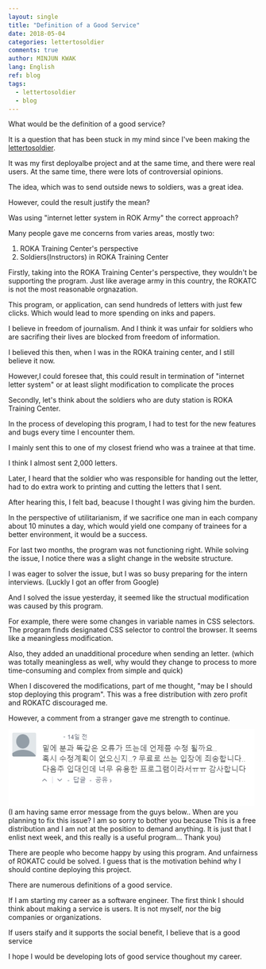 ```yaml
---
layout: single
title: "Definition of a Good Service"
date: 2018-05-04
categories: lettertosoldier
comments: true
author: MINJUN KWAK
lang: English
ref: blog
tags:
  - lettertosoldier
  - blog
---
```


What would be the definition of a good service?

It is a question that has been stuck in my mind since I've been making the [lettertosoldier]("https://minjunkwak.github.io/lettertosoldier/lettertosoldier-download/").

It was my first deployalbe project and at the same time, and there were real users. At the same time, there were lots of controversial opinions.

The idea, which was to send outside news to soldiers, was a great idea.

However, could the result justify the mean?

Was using "internet letter system in ROK Army" the correct approach?

Many people gave me concerns from varies areas, mostly two:

1. ROKA Training Center's perspective
2. Soldiers(Instructors) in ROKA Training Center

Firstly, taking into the ROKA Training Center's perspective, they wouldn't be supporting the program.
Just like average army in this country, the ROKATC is not the most reasonable orgnazation.

This program, or application, can send hundreds of letters with just few clicks. Which would lead to more spending on inks and papers.

I believe in freedom of journalism. And I think it was unfair for soldiers who are sacrifing their lives are blocked from freedom of information.

I believed this then, when I was in the ROKA training center, and I still believe it now.

However,I could foresee that, this could result in termination of "internet letter system" or at least slight modification to complicate the proces

Secondly, let's think about the soldiers who are duty station is ROKA Training Center.

In the process of developing this program, I had to test for the new features and bugs every time I encounter them.

I mainly sent this to one of my closest friend who was a trainee at that time.

I think I almost sent 2,000 letters.

Later, I heard that the soldier who was responsible for handing out the letter, had to do extra work to printing and cutting the letters that I sent.

After hearing this, I felt bad, beacuse I thought I was giving him the burden.

In the perspective of utilitarianism, if we sacrifice one man in each company about 10 minutes a day, which would yield one company of trainees for a better environment, it would be a success.


For last two months, the program was not functioning right. While solving the issue, I notice there was a slight change in the website structure.

I was eager to solver the issue, but I was so busy preparing for the intern interviews. (Luckly I got an offer from Google)

And I solved the issue yesterday, it seemed like the structual modification was caused by this program.

For example, there were some changes in variable names in CSS selectors. The program finds designated CSS selector to control the browser. It seems like a meaningless modification.

Also, they added an unadditional procedure when sending an letter. (which was totally meaningless as well, why would they change to process to more time-consuming and complex from simple and quick)

When I discovered the modifications, part of me thought, "may be I should stop deploying this program". This was a free distribution with zero profit and ROKATC discouraged me.

However, a comment from a stranger gave me strength to continue.

<img src="/assets/images/goodservice/comment.png">
(I am having same error message from the guys below..
When are you planning to fix this issue? I am so sorry to bother you because This is a free distribution and I am not at the position to demand anything. It is just that I enlist next week, and this really is a useful program... Thank you)

There are people who become happy by using this program. And unfairness of ROKATC could be solved. I guess that is the motivation behind why I should contine deploying this project.

There are numerous definitions of a good service.

If I am starting my career as a software engineer. The first think I should think about making a service is users. It is not myself, nor the big companies or organizations.

If users staify and it supports the social benefit, I believe that is a good service

I hope I would be developing lots of good service thoughout my career.